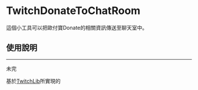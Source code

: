 # TwitchDonateToChatRoom

這個小工具可以把歐付寶Donate的相關資訊傳送至聊天室中。

## 使用說明
--------------------------------------------
未完

基於[TwitchLib](https://github.com/TwitchLib/TwitchLib)所實現的
